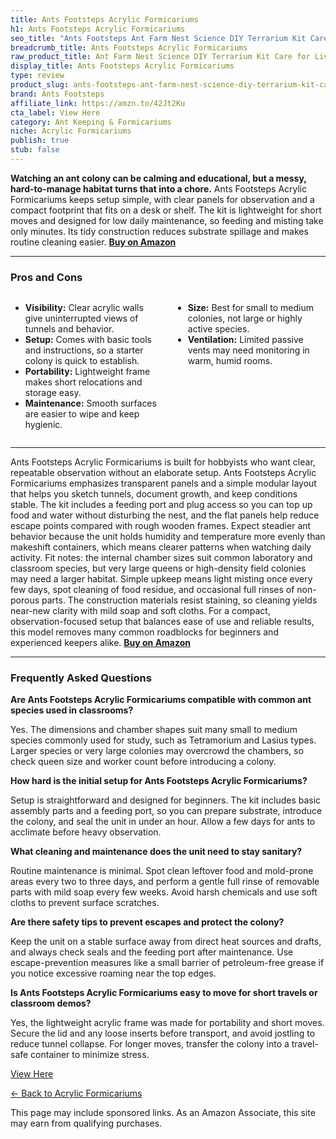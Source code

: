```yaml
---
title: Ants Footsteps Acrylic Formicariums
h1: Ants Footsteps Acrylic Formicariums
seo_title: "Ants Footsteps Ant Farm Nest Science DIY Terrarium Kit Care\u2026"
breadcrumb_title: Ants Footsteps Acrylic Formicariums
raw_product_title: Ant Farm Nest Science DIY Terrarium Kit Care for Live Ants
display_title: Ants Footsteps Acrylic Formicariums
type: review
product_slug: ants-footsteps-ant-farm-nest-science-diy-terrarium-kit-care-for-live-ants
brand: Ants Footsteps
affiliate_link: https://amzn.to/42Jt2Ku
cta_label: View Here
category: Ant Keeping & Formicariums
niche: Acrylic Formicariums
publish: true
stub: false
---
```


<div id="intro" class="full-width">
  <p><strong>Watching an ant colony can be calming and educational, but a messy, hard-to-manage habitat turns that into a chore.</strong> Ants Footsteps Acrylic Formicariums keeps setup simple, with clear panels for observation and a compact footprint that fits on a desk or shelf. The kit is lightweight for short moves and designed for low daily maintenance, so feeding and misting take only minutes. Its tidy construction reduces substrate spillage and makes routine cleaning easier. <a href="https://amzn.to/42Jt2Ku" rel="nofollow sponsored noopener" target="_blank"><strong>Buy on Amazon</strong></a></p>
</div>

<hr />
<h3 id="pros-cons">Pros and Cons</h3>
<div class="pc-grid" style="display:grid;grid-template-columns:1fr 1fr;gap:16px;">
  <ul>
    <li><strong>Visibility:</strong> Clear acrylic walls give uninterrupted views of tunnels and behavior.</li>
    <li><strong>Setup:</strong> Comes with basic tools and instructions, so a starter colony is quick to establish.</li>
    <li><strong>Portability:</strong> Lightweight frame makes short relocations and storage easy.</li>
    <li><strong>Maintenance:</strong> Smooth surfaces are easier to wipe and keep hygienic.</li>
  </ul>
  <ul>
    <li><strong>Size:</strong> Best for small to medium colonies, not large or highly active species.</li>
    <li><strong>Ventilation:</strong> Limited passive vents may need monitoring in warm, humid rooms.</li>
  </ul>
</div>
<hr />

<div class="full-width">
  <p>Ants Footsteps Acrylic Formicariums is built for hobbyists who want clear, repeatable observation without an elaborate setup. Ants Footsteps Acrylic Formicariums emphasizes transparent panels and a simple modular layout that helps you sketch tunnels, document growth, and keep conditions stable. The kit includes a feeding port and plug access so you can top up food and water without disturbing the nest, and the flat panels help reduce escape points compared with rough wooden frames. Expect steadier ant behavior because the unit holds humidity and temperature more evenly than makeshift containers, which means clearer patterns when watching daily activity. Fit notes: the internal chamber sizes suit common laboratory and classroom species, but very large queens or high-density field colonies may need a larger habitat. Simple upkeep means light misting once every few days, spot cleaning of food residue, and occasional full rinses of non-porous parts. The construction materials resist staining, so cleaning yields near-new clarity with mild soap and soft cloths. For a compact, observation-focused setup that balances ease of use and reliable results, this model removes many common roadblocks for beginners and experienced keepers alike. <a href="https://amzn.to/42Jt2Ku" rel="nofollow sponsored noopener" target="_blank"><strong>Buy on Amazon</strong></a></p>
</div>

<hr />
<h3 id="faqs">Frequently Asked Questions</h3>

<p><strong>Are Ants Footsteps Acrylic Formicariums compatible with common ant species used in classrooms?</strong></p>
<p>Yes. The dimensions and chamber shapes suit many small to medium species commonly used for study, such as Tetramorium and Lasius types. Larger species or very large colonies may overcrowd the chambers, so check queen size and worker count before introducing a colony.</p>

<p><strong>How hard is the initial setup for Ants Footsteps Acrylic Formicariums?</strong></p>
<p>Setup is straightforward and designed for beginners. The kit includes basic assembly parts and a feeding port, so you can prepare substrate, introduce the colony, and seal the unit in under an hour. Allow a few days for ants to acclimate before heavy observation.</p>

<p><strong>What cleaning and maintenance does the unit need to stay sanitary?</strong></p>
<p>Routine maintenance is minimal. Spot clean leftover food and mold-prone areas every two to three days, and perform a gentle full rinse of removable parts with mild soap every few weeks. Avoid harsh chemicals and use soft cloths to prevent surface scratches.</p>

<p><strong>Are there safety tips to prevent escapes and protect the colony?</strong></p>
<p>Keep the unit on a stable surface away from direct heat sources and drafts, and always check seals and the feeding port after maintenance. Use escape-prevention measures like a small barrier of petroleum-free grease if you notice excessive roaming near the top edges.</p>

<p><strong>Is Ants Footsteps Acrylic Formicariums easy to move for short travels or classroom demos?</strong></p>
<p>Yes, the lightweight acrylic frame was made for portability and short moves. Secure the lid and any loose inserts before transport, and avoid jostling to reduce tunnel collapse. For longer moves, transfer the colony into a travel-safe container to minimize stress.</p>
<p><a class="btn" href="https://amzn.to/42Jt2Ku" target="_blank" rel="nofollow sponsored noopener">View Here</a></p>
<p><a href="/roundups/ant-keeping-formicariums/acrylic-formicariums/">← Back to Acrylic Formicariums</a></p>
<aside class="disclosure">This page may include sponsored links. As an Amazon Associate, this site may earn from qualifying purchases.</aside>
